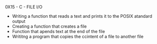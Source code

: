 0X15 - C - FILE I/O
- Writing a function that reads a text and prints it to the POSIX atandard output
- Creating a function that creates a file
- Function that apends text at the end of the file
- Writitng a program that copies the ccintent of a file to another file
